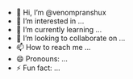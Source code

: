 - 👋 Hi, I’m @venompranshux
- 👀 I’m interested in ...
- 🌱 I’m currently learning ...
- 💞️ I’m looking to collaborate on ...
- 📫 How to reach me ...
- 😄 Pronouns: ...
- ⚡ Fun fact: ...

<!---
venompranshux/venompranshux is a ✨ special ✨ repository because its `README.md` (this file) appears on your GitHub profile.
You can click the Preview link to take a look at your changes.
--->
